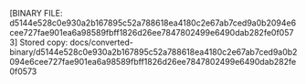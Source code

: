 [BINARY FILE: d5144e528c0e930a2b167895c52a788618ea4180c2e67ab7ced9a0b2094e6cee727fae901ea6a98589fbff1826d26ee7847802499e6490dab282fe0f0573]
Stored copy: docs/converted-binary/d5144e528c0e930a2b167895c52a788618ea4180c2e67ab7ced9a0b2094e6cee727fae901ea6a98589fbff1826d26ee7847802499e6490dab282fe0f0573
